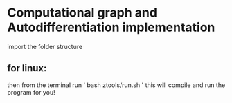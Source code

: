 # Computational graph and Autodifferentiation implementation
import the folder structure 
## for linux:
then from the terminal run ' bash ztools/run.sh '
this will compile and run the program for you!
